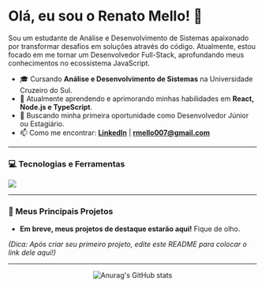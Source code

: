 # Olá, eu sou o Renato Mello! 👋

<p align="left">
  Sou um estudante de Análise e Desenvolvimento de Sistemas apaixonado por transformar desafios em soluções através do código. Atualmente, estou focado em me tornar um Desenvolvedor Full-Stack, aprofundando meus conhecimentos no ecossistema JavaScript.
</p>

- 🎓 Cursando **Análise e Desenvolvimento de Sistemas** na Universidade Cruzeiro do Sul.
- 🌱 Atualmente aprendendo e aprimorando minhas habilidades em **React, Node.js e TypeScript**.
- 💼 Buscando minha primeira oportunidade como Desenvolvedor Júnior ou Estagiário.
- 📫 Como me encontrar: **[LinkedIn](www.linkedin.com/in/renato-mello-dev)** | **rmello007@gmail.com**

---

### 💻 Tecnologias e Ferramentas

<p align="left">
  <a href="https://skillicons.dev">
    <img src="https://skillicons.dev/icons?i=javascript,typescript,react,nodejs,express,html,css,mysql,git,vscode,figma&perline=5" />
  </a>
</p>

---

### 🚀 Meus Principais Projetos

* **Em breve, meus projetos de destaque estarão aqui!** Fique de olho.

*(Dica: Após criar seu primeiro projeto, edite este README para colocar o link dele aqui!)*

---

<div align="center">

![Anurag's GitHub stats](https://github-readme-stats.vercel.app/api?username=Mellosre&show_icons=true&theme=dracula)

</div>
